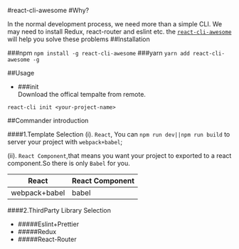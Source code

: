 #react-cli-awesome
#Why?

In the normal development process, we need more than a simple CLI. We may need to install Redux, react-router and eslint etc. the [`react-cli-awesome`](https://github.com/kkmaojunx/react-cli) will help you solve these problems
##Installation

###npm
 `npm install -g react-cli-awesome`
###yarn
`yarn add react-cli-awesome -g`

##Usage
 * ###init   
 Download the offical tempalte from remote.
 
`react-cli init <your-project-name>`


##Commander introduction

####1.Template Selection
 (i). `React`, You can `npm run dev||npm run build` to server your project with `webpack+babel`;

(ii). `React Component`,that means you want your project to exported to a react component.So there is only `Babel` for you.


| React  | React Component |
| ------------- | ------------- |
|  webpack+babel  |  babel  |

####2.ThirdParty Library Selection

* #####Eslint+Prettier
* #####Redux
* #####React-Router





